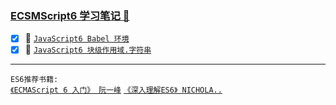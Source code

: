 ### <a href="#top" id="top"> ECSMScript6 学习笔记 :maple_leaf:</a>

- [x] :maple_leaf: [`JavaScript6 Babel 环境`](https://github.com/kickgod/Script/blob/master/Document/ECS6LetConstStringFunction.md/ES6Babel.md)
- [x] :maple_leaf: [`JavaScript6 块级作用域.字符串`](https://github.com/kickgod/Front-End/blob/master/Javascript/Javascript6/ECS6LetConstString.md)

-----
`ES6推荐书籍:` <br/>
[`《ECMAScript 6 入门》 阮一峰`](http://es6.ruanyifeng.com/) [`《深入理解ES6》 NICHOLA..`](https://segmentfault.com/a/1190000010199272)


